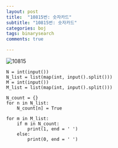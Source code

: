 ```yaml
---
layout: post
title:  "10815번: 숫자카드"
subtitle: "10815번: 숫자카드"
categories: boj
tags: binarysearch
comments: true

---
```


![10815](https://user-images.githubusercontent.com/56789064/89505299-5b36ac80-d804-11ea-8c62-623b22c146b5.jpg)

```
N = int(input())
N_list = list(map(int, input().split()))
M = int(input())
M_list = list(map(int, input().split()))

N_count = {}
for n in N_list:
    N_count[n] = True

for m in M_list:
    if m in N_count:
        print(1, end = ' ')
    else:
        print(0, end = ' ')
```
